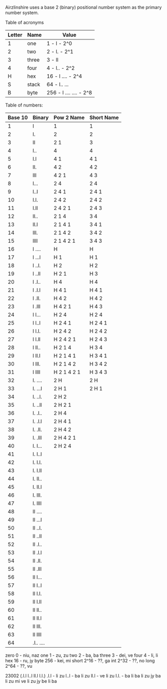 Airzlinshire uses a base 2 (binary) positional number system as the primary number system.


Table of acronyms

| Letter | Name  | Value                   |
| ------ | ----- | ----------------------- |
| 1      | one   | 1 - l - 2^0             |
| 2      | two   | 2 - l. - 2^1            |
| 3      | three | 3 - ll                  |
| 4      | four  | 4 - l.. - 2^2           |
| H      | hex   | 16 - l .... - 2^4       |
| S      | stack | 64 - l.. ...            |
| B      | byte  | 256 - l .... .... - 2^8 |

Table of numbers:

| Base 10 | Binary    | Pow 2 Name  | Short Name |
| ------- | --------- | ----------- | ---------- |
| 1       | l         | 1           | 1          |
| 2       | l.        | 2           | 2          |
| 3       | ll        | 2 1         | 3          |
| 4       | l..       | 4           | 4          |
| 5       | l.l       | 4 1         | 4 1        |
| 6       | ll.       | 4 2         | 4 2        |
| 7       | lll       | 4 2 1       | 4 3        |
| 8       | l...      | 2 4         | 2 4        |
| 9       | l..l      | 2 4 1       | 2 4 1      |
| 10      | l.l.      | 2 4 2       | 2 4 2      |
| 11      | l.ll      | 2 4 2 1     | 2 4 3      |
| 12      | ll..      | 2 1 4       | 3 4        |
| 13      | ll.l      | 2 1 4 1     | 3 4 1      |
| 14      | lll.      | 2 1 4 2     | 3 4 2      |
| 15      | llll      | 2 1 4 2 1   | 3 4 3      |
| 16      | l ....    | H           | H          |
| 17      | l ...l    | H 1         | H 1        |
| 18      | l ..l.    | H 2         | H 2        |
| 19      | l ..ll    | H 2 1       | H 3        |
| 20      | l .l..    | H 4         | H 4        |
| 21      | l .l.l    | H 4 1       | H 4 1      |
| 22      | l .ll.    | H 4 2       | H 4 2      |
| 23      | l .lll    | H 4 2 1     | H 4 3      |
| 24      | l l...    | H 2 4       | H 2 4      |
| 25      | l l..l    | H 2 4 1     | H 2 4 1    |
| 26      | l l.l.    | H 2 4 2     | H 2 4 2    |
| 27      | l l.ll    | H 2 4 2 1   | H 2 4 3    |
| 28      | l ll..    | H 2 1 4     | H 3 4      |
| 29      | l ll.l    | H 2 1 4 1   | H 3 4 1    |
| 30      | l lll.    | H 2 1 4 2   | H 3 4 2    |
| 31      | l llll    | H 2 1 4 2 1 | H 3 4 3    |
| 32      | l. ....   | 2 H         | 2 H        |
| 33      | l. ...l   | 2 H 1       | 2 H 1      |
| 34      | l. ..l.   | 2 H 2       |            |
| 35      | l. ..ll   | 2 H 2 1     |            |
| 36      | l. .l..   | 2 H 4       |            |
| 37      | l. .l.l   | 2 H 4 1     |            |
| 38      | l. .ll.   | 2 H 4 2     |            |
| 39      | l. .lll   | 2 H 4 2 1   |            |
| 40      | l. l...   | 2 H 2 4     |            |
| 41      | l. l..l   |             |            |
| 42      | l. l.l.   |             |            |
| 43      | l. l.ll   |             |            |
| 44      | l. ll..   |             |            |
| 45      | l. ll.l   |             |            |
| 46      | l. lll.   |             |            |
| 47      | l. llll   |             |            |
| 48      | ll ....   |             |            |
| 49      | ll ...l   |             |            |
| 50      | ll ..l.   |             |            |
| 51      | ll ..ll   |             |            |
| 52      | ll .l..   |             |            |
| 53      | ll .l.l   |             |            |
| 54      | ll .ll.   |             |            |
| 55      | ll .lll   |             |            |
| 56      | ll l...   |             |            |
| 57      | ll l..l   |             |            |
| 58      | ll l.l.   |             |            |
| 59      | ll l.ll   |             |            |
| 60      | ll ll..   |             |            |
| 61      | ll ll.l   |             |            |
| 62      | ll lll.   |             |            |
| 63      | ll llll   |             |            |
| 64      | .l.. .... |             |            |


zero 0 - niu, naz
one 1 - zu, zu
two 2 - ba, ba
three 3 - dei, ve
four 4 - li, li
hex 16 - ru, jy
byte 256 - kei, mi
short 2^16 - ??, ga
int 2^32 - ??, no
long 2^64 - ??, vu


23002 (.l.l l..l ll.l l.l.)
.l.l - li zu
l..l - ba li zu
ll.l - ve li zu
l.l. - ba li ba
li zu jy ba li zu mi ve li zu jy be li ba